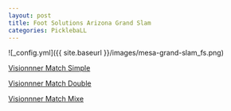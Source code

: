 ```yaml
---
layout: post
title: Foot Solutions Arizona Grand Slam
categories: PicklebaLL
---
```


![_config.yml]({{ site.baseurl }}/images/mesa-grand-slam_fs.png)

[Visionnner Match Simple](https://www.youtube.com/watch?v=hVMkVm6XkqA&t=864s)

[Visionnner Match Double](https://www.youtube.com/watch?v=ON-sCPSIN9I)

[Visionnner Match Mixe]()




